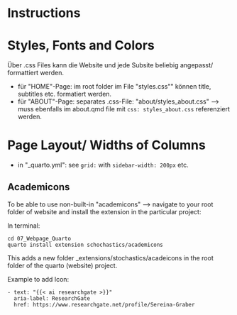 # Instructions


# Styles, Fonts and Colors

Über .css Files kann die Website und jede Subsite beliebig angepasst/ formattiert werden.

- für "HOME"-Page: im root folder im File "styles.css"" können title, subtitles etc. formatiert werden.
- für "ABOUT"-Page: separates .css-File: "about/styles_about.css" --> muss ebenfalls im about.qmd file mit `css: styles_about.css` referenziert werden.

# Page Layout/ Widths of Columns

- in "_quarto.yml": see `grid:` with `sidebar-width: 200px` etc.


## Academicons

To be able to use non-built-in "academicons" --\> navigate to your root folder of website and install the extension in the particular project:

In terminal:

```         
cd 07_Webpage_Quarto     
quarto install extension schochastics/academicons
```

This adds a new folder \_extensions/stochastics/acadeicons in the root folder of the quarto (website) project.

Example to add Icon:

```         
- text: "{{< ai researchgate >}}"      
  aria-label: ResearchGate
  href: https://www.researchgate.net/profile/Sereina-Graber
```


